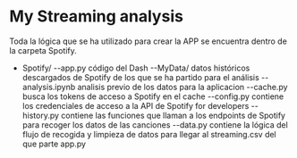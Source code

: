 # My Streaming analysis

Toda la lógica que se ha utilizado para crear la APP se encuentra dentro de la carpeta Spotify.

- Spotify/ 
 --app.py  código del Dash
 --MyData/ datos históricos descargados de Spotify de los que se ha partido para el análisis
 --analysis.ipynb analisis previo de los datos para la aplicacion
 --cache.py busca los tokens de acceso a Spotify en el cache
 --config.py contiene los credenciales de acceso a la API de Spotify for developers
 --history.py contiene las funciones que llaman a los endpoints de Spotify para recoger los datos de las canciones
 --data.py contiene la lógica del flujo de recogida y limpieza de datos para llegar al streaming.csv del que parte app.py
